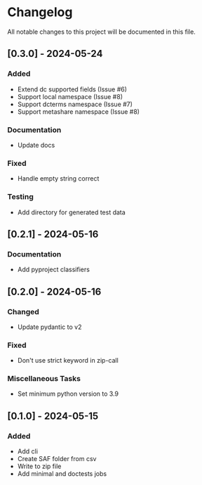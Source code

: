 # Changelog

All notable changes to this project will be documented in this file.

## [0.3.0] - 2024-05-24

### Added

- Extend dc supported fields (Issue #6)
- Support local namespace (Issue #8)
- Support dcterms namespace (Issue #7)
- Support metashare namespace (Issue #8)

### Documentation

- Update docs

### Fixed

- Handle empty string correct

### Testing

- Add directory for generated test data

## [0.2.1] - 2024-05-16

### Documentation

- Add pyproject classifiers

## [0.2.0] - 2024-05-16

### Changed

- Update pydantic to v2

### Fixed

- Don't use strict keyword in zip-call

### Miscellaneous Tasks

- Set minimum python version to 3.9

## [0.1.0] - 2024-05-15

### Added

- Add cli
- Create SAF folder from csv
- Write to zip file
- Add minimal and doctests jobs

<!-- generated by git-cliff -->
